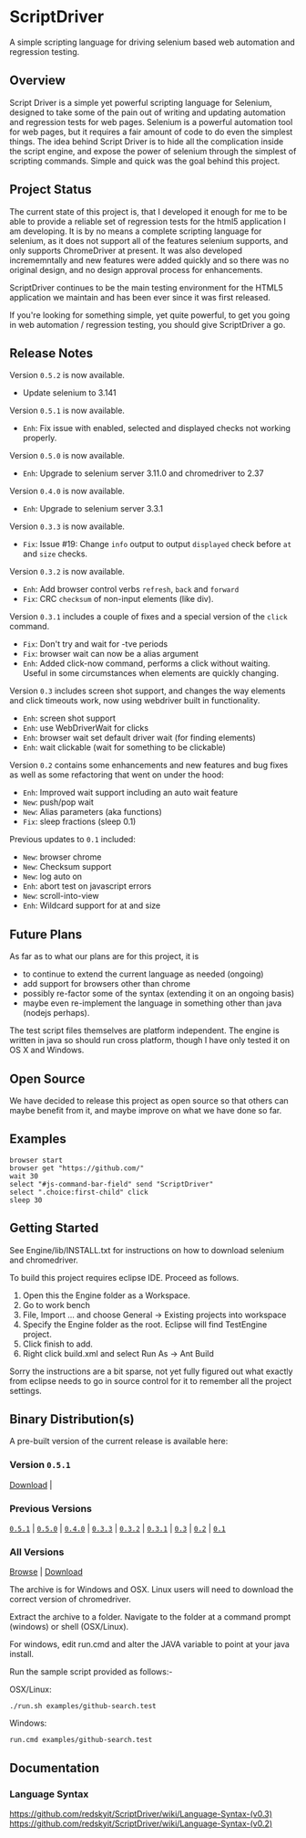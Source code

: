 # ScriptDriver

A simple scripting language for driving selenium based web automation and 
regression testing.

## Overview

Script Driver is a simple yet powerful scripting language for Selenium, 
designed to take some of the pain out of writing and updating automation and 
regression tests for web pages.  Selenium is a powerful automation tool for 
web pages, but it requires a fair amount of code to do even the simplest 
things.  The idea behind Script Driver is to hide all the complication inside the script engine, and expose the power of selenium through the simplest of scripting commands.  Simple and quick was the goal behind this project.

## Project Status

The current state of this project is, that I developed it enough for me to be 
able to provide a reliable set of regression tests for the html5 application I 
am developing.  It is by no means a complete scripting language for selenium, 
as it does not support all of the features selenium supports, and only 
supports ChromeDriver at present.  It was also developed incrememntally and 
new features were added quickly and so there was no original design, and no 
design approval process for enhancements.

ScriptDriver continues to be the main testing environment for the HTML5 
application we maintain and has been ever since it was first released.

If you're looking for something simple, yet quite powerful, to get you going 
in web automation / regression testing, you should give ScriptDriver a go.

## Release Notes

Version `0.5.2` is now available.
- Update selenium to 3.141

Version `0.5.1` is now available.
- `Enh`: Fix issue with enabled, selected and displayed checks not working properly.

Version `0.5.0` is now available.
- `Enh`: Upgrade to selenium server 3.11.0 and chromedriver to 2.37

Version `0.4.0` is now available.
- `Enh`: Upgrade to selenium server 3.3.1

Version `0.3.3` is now available.
- `Fix`: Issue #19: Change `info` output to output `displayed` check before `at` and `size` checks.

Version `0.3.2` is now available.
- `Enh`: Add browser control verbs `refresh`, `back` and `forward`
- `Fix`: CRC `checksum` of non-input elements (like div).

Version `0.3.1` includes a couple of fixes and a special version of the ```click``` command.

- `Fix`: Don't try and wait for -tve periods
- `Fix`: browser wait <seconds> can now be a alias argument
- `Enh`: Added click-now command, performs a click without waiting.  Useful
in some circumstances when elements are quickly changing.

Version `0.3` includes screen shot support, and changes the way elements and 
click timeouts work, now using webdriver built in functionality.

- `Enh`: screen shot support
- `Enh`: use WebDriverWait for clicks
- `Enh`: browser wait <seconds> set default driver wait (for finding elements)
- `Enh`: wait clickable (wait for something to be clickable)

Version `0.2` contains some enhancements and new features and bug fixes as well 
as some refactoring that went on under the hood:

- `Enh`: Improved wait support including an auto wait feature
- `New`: push/pop wait
- `New`: Alias parameters (aka functions)
- `Fix`: sleep fractions (sleep 0.1)

Previous updates to `0.1` included:

- `New`: browser chrome
- `New`: Checksum support
- `New`: log auto on
- `Enh`: abort test on javascript errors
- `New`: scroll-into-view
- `Enh`: Wildcard support for at <x> and size <width>

## Future Plans

As far as to what our plans are for this project, it is 

- to continue to extend the current language as needed (ongoing)
- add support for browsers other than chrome
- possibly re-factor some of the syntax (extending it on an ongoing basis)
- maybe even re-implement the language in something other than java (nodejs perhaps).  

The test script files themselves are platform independent.  The engine is written in java so should run cross platform, though I have only tested it on OS X and Windows.

## Open Source

We have decided to release this project as open source so that others can maybe benefit from it, and maybe improve on what we have done so far.

## Examples

    browser start
    browser get "https://github.com/"
    wait 30
    select "#js-command-bar-field" send "ScriptDriver"
    select ".choice:first-child" click
    sleep 30

## Getting Started

See Engine/lib/INSTALL.txt for instructions on how to download selenium and chromedriver.

To build this project requires eclipse IDE.  Proceed as follows.

1. Open this the Engine folder as a Workspace.
2. Go to work bench
3. File, Import ... and choose General -> Existing projects into workspace
4. Specify the Engine folder as the root.  Eclipse will find TestEngine project.
5. Click finish to add.
6. Right click build.xml and select Run As -> Ant Build

Sorry the instructions are a bit sparse, not yet fully figured out what exactly from eclipse needs to go in source control for it to remember all the project settings.

## Binary Distribution(s)

A pre-built version of the current release is available here:

### Version `0.5.1`
[Download](https://www.dropbox.com/s/1crytskufwoyer4/ScriptDriver-0.5.2.tgz?dl=1) |

### Previous Versions
[`0.5.1`](https://www.dropbox.com/s/gujil6stzds7705/ScriptDriver-0.5.1.tgz?dl=1) |
[`0.5.0`](https://www.dropbox.com/s/ikcnau8tto8mt0g/ScriptDriver-0.5.0.tgz?dl=1) |
[`0.4.0`](https://www.dropbox.com/s/pfag8d6xpzrj2rb/ScriptDriver-0.4.0.tgz?dl=1) |
[`0.3.3`](https://www.dropbox.com/s/a9ee8ngdrk8s7p4/ScriptDriver-0.3.3.tgz?dl=1) | 
[`0.3.2`](https://www.dropbox.com/s/2xmoou4f7lui7ek/ScriptDriver-0.3.2.tgz?dl=1) | 
[`0.3.1`](https://www.dropbox.com/s/eae5i0a17sjy2el/ScriptDriver-0.3.1.tgz?dl=1) | 
[`0.3`](https://www.dropbox.com/s/ni7tv32bckvynge/ScriptDriver-0.3.tgz?dl=1) | 
[`0.2`](https://www.dropbox.com/s/pkmxf78hpjwwn5e/ScriptDriver-0.2.tgz?dl=1) | 
[`0.1`](https://www.dropbox.com/s/ludzkdmkm4du59o/ScriptDriver-0.1.tgz?dl=1)

### All Versions
[Browse](https://www.dropbox.com/sh/224wzmmyc5e5wb5/AAAHWZbLjgIb2adJD2E2ey6ja?dl=0) | 
[Download](https://www.dropbox.com/sh/224wzmmyc5e5wb5/AAAHWZbLjgIb2adJD2E2ey6ja?dl=1)

The archive is for Windows and OSX.  Linux users will need to download the correct version of chromedriver.

Extract the archive to a folder.  Navigate to the folder at a command prompt (windows) or shell (OSX/Linux).

For windows, edit run.cmd and alter the JAVA variable to point at your java install.

Run the sample script provided as follows:-

OSX/Linux: 

    ./run.sh examples/github-search.test

Windows:   

    run.cmd examples/github-search.test

## Documentation
### Language Syntax

https://github.com/redskyit/ScriptDriver/wiki/Language-Syntax-(v0.3)
https://github.com/redskyit/ScriptDriver/wiki/Language-Syntax-(v0.2)
